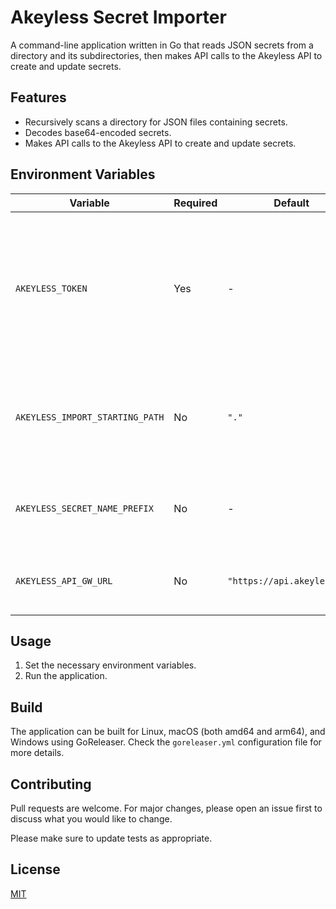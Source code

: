 # Akeyless Secret Importer

A command-line application written in Go that reads JSON secrets from a directory and its subdirectories, then makes API calls to the Akeyless API to create and update secrets.

## Features

- Recursively scans a directory for JSON files containing secrets.
- Decodes base64-encoded secrets.
- Makes API calls to the Akeyless API to create and update secrets.

## Environment Variables

| Variable                       | Required | Default                 | Description |
| ------------------------------ | -------- | ----------------------- | ----------- |
| `AKEYLESS_TOKEN`               | Yes      | -                       | The token used for Akeyless API calls. If this environment variable is not set, the application will prompt for it at runtime. |
| `AKEYLESS_IMPORT_STARTING_PATH`| No       | `"."`                   | The directory from which the application should start scanning for JSON files. |
| `AKEYLESS_SECRET_NAME_PREFIX`  | No       | -                       | A prefix to prepend to the secret name for every API call. |
| `AKEYLESS_API_GW_URL`          | No       | `"https://api.akeyless.io"` | The URL to the Akeyless API Gateway. |

## Usage

1. Set the necessary environment variables.
2. Run the application.

## Build

The application can be built for Linux, macOS (both amd64 and arm64), and Windows using GoReleaser. Check the `goreleaser.yml` configuration file for more details.

## Contributing

Pull requests are welcome. For major changes, please open an issue first to discuss what you would like to change.

Please make sure to update tests as appropriate.

## License

[MIT](https://choosealicense.com/licenses/mit/)
